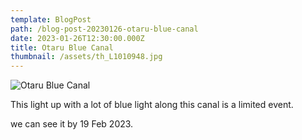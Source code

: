```yaml
---
template: BlogPost
path: /blog-post-20230126-otaru-blue-canal
date: 2023-01-26T12:30:00.000Z
title: Otaru Blue Canal
thumbnail: /assets/th_L1010948.jpg
---
```

![Otaru Blue Canal](/assets/th_L1010948.jpg)

T﻿his light up with a lot of blue light along this canal is a limited event. 

w﻿e can see it by 19 Feb 2023.
